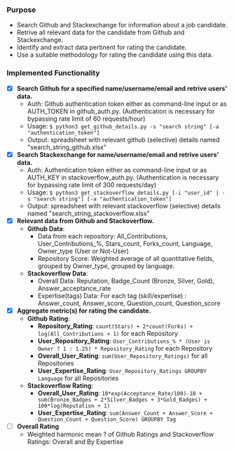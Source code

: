 ### Purpose
* Search Github and Stackexchange for information about a job candidate.
* Retrive all relevant data for the candidate from Github and Stackexchange.
* Identify and extract data pertinent for rating the candidate.
* Use a suitable methodology for rating the candidate using this data.

### Implemented Functionality
- [X] __Search Github for a specified name/username/email and retrive users' data.__
  * Auth: Github authentication token either as command-line input or as AUTH_TOKEN in github_auth.py. (Authentication is necessary for bypassing rate limit of 60 requests/hour)
  * Usage: `$ python3 get_github_details.py -s "search string" [-a "authentication_token"]`
  * Output: spreadsheet with relevant github (selective) details named "search_string_github.xlsx"
- [X] __Search Stackexchange for name/username/email and retrive users' data.__
  * Auth: Authentication token either as command-line input or as AUTH_KEY in stackoverflow_auth.py. (Authentication is necessary for bypassing rate limit of 300 requests/day)
  * Usage: `$ python3 get_stackoverflow_details.py [-i "user_id" | -s "search string"] [-a "authentication_token"]`
  * Output: spreadsheet with relevant stackoverflow (selective) details named "search_string_stackoverflow.xlsx"
- [X] __Relevant data from Github and Stackoverflow.__
  * __Github Data__:
     * Data from each repository: All_Contributions, User_Contributions_%, Stars_count, Forks_count, Language, Owner_type (User or Not-User)
     * Repository Score: Weighted average of all quantitative fields, grouped by Owner_type, grouped by language.
  * __Stackoverflow Data__:
     * Overall Data: Reputation, Badge_Count (Bronze, Silver, Gold), Answer_acceptance_rate
     * Expertise(tags) Data: For each tag (skill/expertise) : Answer_count, Answer_score, Question_count, Question_score
- [X] __Aggregate metric(s) for rating the candidate.__
  * __Github Rating__:
     * __Repository_Rating__: `count(Stars) + 2*count(Forks) + log(All_Contributions + 1)` for each Repository
     * __User_Repository_Rating__: `User_Contributions_% * (User is Owner ? 1 : 1.25) * Repository_Rating` for each Repository
     * __Overall_User_Rating__: `sum(User_Repository_Ratings)` for all Repositories
     * __User_Expertise_Rating__: `User_Repository_Ratings GROUPBY Language` for all Repositories
  * __Stackoverflow Rating__:
     * __Overall_User_Rating__: `10*exp(Acceptance_Rate/100)-10 + sum(Bronze_Badges + 2*Silver_Badges + 3*Gold_Badges) + 100*log(Reputation + 1)`
     * __User_Expertise_Rating__: `sum(Answer_Count + Answer_Score + Question_Count + Question_Score) GROUPBY Tag`
- [ ] __Overall Rating__
  * Weighted harmonic mean ? of Github Ratings and Stackoverflow Ratings: Overall and By Expertise
